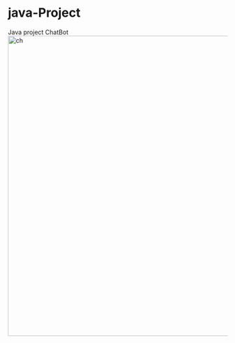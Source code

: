 # java-Project
Java project
ChatBot
<img width="689" alt="ch" src="https://github.com/tejesh0805/java-Project/assets/168550557/779a898f-306b-4ca5-a0c8-6ca94a1ef06e">

